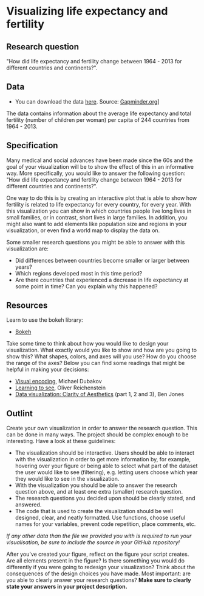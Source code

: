 # Visualizing life expectancy and fertility

## Research question

 "How did life expectancy and fertility change between 1964 - 2013 for different countries and continents?".

## Data

* You can download the data [here](https://github.com/spcourse/visualisation/raw/main/development/gapminder.csv). Source: [Gapminder.org](https://www.gapminder.org/)]

The data contains information about the average life expectancy and total fertility (number of children per woman) per capita of 244 countries from 1964 - 2013.

## Specification

Many medical and social advances have been made since the 60s and the goal of your visualization will be to show the effect of this in an informative way. More specifically, you would like to answer the following question: "How did life expectancy and fertility change between 1964 - 2013 for different countries and continents?".

One way to do this is by creating an interactive plot that is able to show how fertility is related to life expectancy for every country, for every year. With this visualization you can show in which countries people live long lives in small families, or in contrast, short lives in large families. In addition, you might also want to add elements like population size and regions in your visualization, or even find a world map to display the data on.

Some smaller research questions you might be able to answer with this visualization are:

* Did differences between countries become smaller or larger between years?
* Which regions developed most in this time period?
* Are there countries that experienced a decrease in life expectancy at some point in time? Can you explain why this happened?

## Resources

Learn to use the bokeh library:

* [Bokeh](/project/bokeh)

Take some time to think about how you would like to design your visualization. What exactly would you like to show and how are you going to show this? What shapes, colors, and axes will you use? How do you choose the range of the axes? Below you can find some readings that might be helpful in making your decisions:

* [Visual encoding](https://www.targetprocess.com/articles/visual-encoding/), Michael Dubakov
* [Learning to see](https://ia.net/topics/learning-to-see),  Oliver Reichenstein
* [Data visualization: Clarity of Aesthetics](https://dataremixed.com/2012/05/data-visualization-clarity-or-aesthetics/) (part 1, 2 and 3), Ben Jones

## Outlint

Create your own visualization in order to answer the research question. This can be done in many ways. The project should be complex enough to be interesting. Have a look at these guidelines:

* The visualization should be interactive. Users should be able to interact with the visualization in order to get more information by, for example, hovering over your figure or being able to select what part of the dataset the user would like to see (filtering), e.g. letting users choose which year they would like to see in the visualization.
* With the visualization you should be able to answer the research question above, and at least one extra (smaller) research question.
* The research questions you decided upon should be clearly stated, and answered.
* The code that is used to create the visualization should be well designed, clear, and neatly formatted. Use functions, choose useful names for your variables, prevent code repetition, place comments, etc.

_If any other data than the file we provided you with is required to run your visualisation, be sure to include the source in your GitHub repository!_

After you've created your figure, reflect on the figure your script creates. Are all elements present in the figure? Is there something you would do differently if you were going to redesign your visualization? Think about the consequences of the design choices you have made. Most important: are you able to clearly answer your research questions? **Make sure to clearly state your answers in your project description.**
